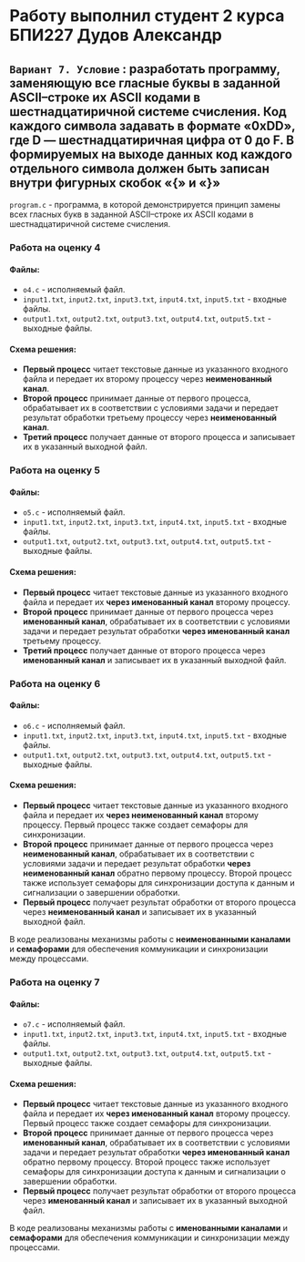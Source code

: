 # Работу выполнил студент 2 курса БПИ227 Дудов Александр
## `Вариант 7. Условие` : разработать программу, заменяющую все гласные буквы в заданной ASCII–строке их ASCII кодами в шестнадцатиричной системе счисления. Код каждого символа задавать в формате «0xDD», где D — шестнадцатиричная цифра от 0 до F. В формируемых на выходе данных код каждого отдельного символа должен быть записан внутри фигурных скобок «{» и «}»
`program.c` - программа, в которой демонстрируется принцип замены всех гласных букв в заданной ASCII–строке их ASCII кодами в шестнадцатиричной системе счисления.

### Работа на оценку 4

#### Файлы:

- `o4.c` - исполняемый файл.
- `input1.txt`, `input2.txt`, `input3.txt`, `input4.txt`, `input5.txt` - входные файлы.
- `output1.txt`, `output2.txt`, `output3.txt`, `output4.txt`, `output5.txt` - выходные файлы.

#### Схема решения:

- **Первый процесс** читает текстовые данные из указанного входного файла и передает их второму процессу через **неименованный канал**.
- **Второй процесс** принимает данные от первого процесса, обрабатывает их в соответствии с условиями задачи и передает результат обработки третьему процессу через **неименованный канал**.
- **Третий процесс** получает данные от второго процесса и записывает их в указанный выходной файл.

### Работа на оценку 5

#### Файлы:

- `o5.c` - исполняемый файл.
- `input1.txt`, `input2.txt`, `input3.txt`, `input4.txt`, `input5.txt` - входные файлы.
- `output1.txt`, `output2.txt`, `output3.txt`, `output4.txt`, `output5.txt` - выходные файлы.

#### Схема решения:

- **Первый процесс** читает текстовые данные из указанного входного файла и передает их **через именованный канал** второму процессу.
- **Второй процесс** принимает данные от первого процесса через **именованный канал**, обрабатывает их в соответствии с условиями задачи и передает результат обработки **через именованный канал** третьему процессу.
- **Третий процесс** получает данные от второго процесса через **именованный канал** и записывает их в указанный выходной файл.

### Работа на оценку 6

#### Файлы:

- `o6.c` - исполняемый файл.
- `input1.txt`, `input2.txt`, `input3.txt`, `input4.txt`, `input5.txt` - входные файлы.
- `output1.txt`, `output2.txt`, `output3.txt`, `output4.txt`, `output5.txt` - выходные файлы.

#### Схема решения:

- **Первый процесс** читает текстовые данные из указанного входного файла и передает их **через неименованный канал** второму процессу. Первый процесс также создает семафоры для синхронизации.
- **Второй процесс** принимает данные от первого процесса через **неименованный канал**, обрабатывает их в соответствии с условиями задачи и передает результат обработки **через неименованный канал** обратно первому процессу. Второй процесс также использует семафоры для синхронизации доступа к данным и сигнализации о завершении обработки.
- **Первый процесс** получает результат обработки от второго процесса через **неименованный канал** и записывает их в указанный выходной файл.

В коде реализованы механизмы работы с **неименованными каналами** и **семафорами** для обеспечения коммуникации и синхронизации между процессами.

### Работа на оценку 7

#### Файлы:

- `o7.c` - исполняемый файл.
- `input1.txt`, `input2.txt`, `input3.txt`, `input4.txt`, `input5.txt` - входные файлы.
- `output1.txt`, `output2.txt`, `output3.txt`, `output4.txt`, `output5.txt` - выходные файлы.

#### Схема решения:

- **Первый процесс** читает текстовые данные из указанного входного файла и передает их **через именованный канал** второму процессу. Первый процесс также создает семафоры для синхронизации.
- **Второй процесс** принимает данные от первого процесса через **именованный канал**, обрабатывает их в соответствии с условиями задачи и передает результат обработки **через именованный канал** обратно первому процессу. Второй процесс также использует семафоры для синхронизации доступа к данным и сигнализации о завершении обработки.
- **Первый процесс** получает результат обработки от второго процесса через **именованный канал** и записывает их в указанный выходной файл.

В коде реализованы механизмы работы с **именованными каналами** и **семафорами** для обеспечения коммуникации и синхронизации между процессами.
